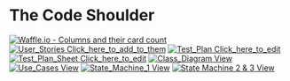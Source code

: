 # The Code Shoulder
[![Waffle.io - Columns and their card count](https://badge.waffle.io/brandoryan/CS1D.svg?columns=all)](https://waffle.io/brandoryan/Project2)
[![User_Stories Click_here_to_add_to_them](https://img.shields.io/badge/User_Stories-Click_here_to_add_to_them-brightgreen.svg)](https://docs.google.com/document/d/1s9Zaw9iBnphgStZRYuNk4K135d8SuGtKAeCuRCSd43s/edit?usp=sharing)
[![Test_Plan Click_here_to_edit](https://img.shields.io/badge/Test_Plan-Click_here_to_edit-blue.svg)](https://docs.google.com/document/d/1QChXEVFnApp0Nlxj5EDJrOz1zrkLLpZEAuYMzHQEyWE/edit?usp=sharing)
[![Test_Plan_Sheet Click_here_to_edit](https://img.shields.io/badge/Test_Plan_Sheet-Click_here_to_edit-FF69AF.svg)]()
[![Class_Diagram View](https://img.shields.io/badge/Class_Diagram-View-lightgray.svg)]()
[![Use_Cases View](https://img.shields.io/badge/Use_Cases-View-red.svg)]()
[![State_Machine_1 View](https://img.shields.io/badge/State_Machine_1-View-AD00FE.svg)]()
[![State Machine 2 & 3 View](https://img.shields.io/badge/State_Machine_2_&_3-View-900C3F.svg)]()

